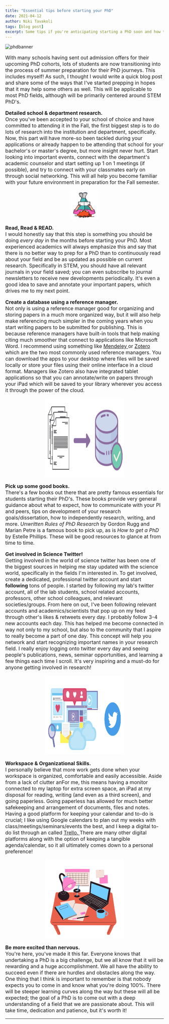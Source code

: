 ```yaml
---
title: "Essential tips before starting your PhD"
date: 2021-04-12
author: Niki Tavakoli
tags: [blog post]
excerpt: Some tips if you're anticipating starting a PhD soon and how to (help) become prepared for the journey that lies ahead!
---
```

<img src="/images/gradbanner.png" alt="phdbanner" class = "center">

<p style="font-size:16px"> With many schools having sent out admission offers for their upcoming PhD cohorts, lots of students are now transitioning into the process of summer preparation for their PhD journeys. This includes myself! As such, I thought I would write a quick blog post and share some of the ways that I've started prepping in hopes that it may help some others as well. This will be applicable to most PhD fields, although will be primarily centered around STEM PhD's. </p>

<p style="font-size:16px"><b>Detailed school & department research.</b> <br>
Once you've been accepted to your school of choice and have committed to attending it in the Fall, the first biggest step is to do lots of research into the institution and department, specifically. Now, this part will have more-so been tackled during your applications or already happen to be attending that school for your bachelor's or master's degree, but more insight never hurt. Start looking into important events, connect with the department's academic counselor and start setting up 1 on 1 meetings (if possible), and try to connect with your classmates early on through social networking. This will all help you become familiar with your future environment in preparation for the Fall semester. </p>

<center><img src="/images/read2.png" alt="read2" width="90" height="90"></center>

<p style="font-size:16px"><b>Read, Read & READ.</b> <br>
I would honestly say that this step is something you should be doing <i> every day </i> in the months before starting your PhD. Most experienced academics will always emphasize this and say that there is no better way to prep for a PhD than to continuously read about your field and be as updated as possible on current research. Specifically in STEM, you should have all relevant journals in your field saved; you can even subscribe to journal newsletters to receive new developments periodically. It's even a good idea to save and annotate your important papers, which drives me to my next point. </p>

<p style="font-size:16px"><b>Create a database using a reference manager.</b> <br>
Not only is using a reference manager good for organizing and storing papers in a much more organized way, but it will also help make referencing much simpler in the coming years when you start writing papers to be submitted for publishing. This is because reference managers have built-in tools that help making citing much smoother that connect to applications like Microsoft Word. I recommend using something like <a href="https://www.mendeley.com/?interaction_required=true"> Mendeley </a> or <a href="https://www.zotero.org/"> Zotero </a> which are the two most commonly used reference managers. You can download the apps to your desktop where files will be saved locally or store your files using their online interface in a cloud format. Managers like Zotero also have integrated tablet applications so that you can annotate/write on papers through your iPad which will be saved to your library wherever you access it through the power of the cloud. </p>

<center><img src="/images/database.png" alt="database" width="250" height="250"></center>

<p style="font-size:16px"><b>Pick up some good books.</b> <br>
There's a few books out there that are pretty famous essentials for students starting their PhD's. These books provide very general guidance about what to expect, how to communicate with your PI and peers, tips on development of your research goals/dissertation, how to independently research, writing, and more. <i> Unwritten Rules of PhD Research </i> by Gordon Rugg and Marian Petre is a famous book to pick up, as is <i> How to get a PhD </i> by Estelle Phillips. These will be good resources to glance at from time to time. </p>

<p style="font-size:16px"><b> Get involved in Science Twitter! </b> <br>
Getting involved in the world of science twitter has been one of the biggest sources in helping me stay updated with the science world, specifically in the fields I'm interested in. To get involved, create a dedicated, professional twitter account and start <b>following</b> tons of people. I started by following my lab's twitter account, all of the lab students, school related accounts, professors, other school colleagues, and relevant societies/groups. From here on out, I've been following relevant accounts and academics/scientists that pop up on my feed through other's likes & retweets every day. I probably follow 3-4 new accounts each day. This has helped me become connected in way not only to my school, but also to the community that I aspire to really become a part of one day. This concept will help you network and start recognizing important names in your research field. I really enjoy logging onto twitter every day and seeing people's publications, news, seminar opportunities, and learning a few things each time I scroll. It's very inspiring and a must-do for anyone getting involved in research! </p>

<center><img src="/images/twitter.png" alt="twitter" width="250" height="250"></center>

<p style="font-size:16px"><b> Workspace & Organizational Skills. </b> <br>
I personally believe that more work gets done when your workspace is organized, comfortable and easily accessible. Aside from a lack of clutter anFor me, this means having a monitor connected to my laptop for extra screen space, an iPad at my disposal for reading, writing (and even as a third screen), and going paperless. Going paperless has allowed for much better safekeeping and arrangement of documents, files and notes. Having a good platform for keeping your calendar and to-do is crucial; I like using Google calendars to plan out my weeks with class/meetings/seminars/events the best, and I keep a digital to-do list through an called <a href="https://trello.com/en-US"> Trello. </a> There are many other digital platforms along with the option of keeping a tangible agenda/calendar, so it all ultimately comes down to a personal preference! </p>

<center><img src="/images/workspace.png" alt="workspace" width="250" height="250"></center>

<p style="font-size:16px"><b>Be more excited than nervous.</b> <br>
You're here, you've made it this far. Everyone knows that undertaking a PhD is a big challenge, but we all know that it will be rewarding and a huge accomplishment. We all have the ability to succeed even if there are hurdles and obstacles along the way. One thing that I think is important to remember is that nobody expects you to come in and know what you're doing 100%. There will be steeper learning curves along the way but these will all be expected; the goal of a PhD is to come out with a deep understanding of a field that we are passionate about. This will take time, dedication and patience, but it's worth it! </p>

<hr>
